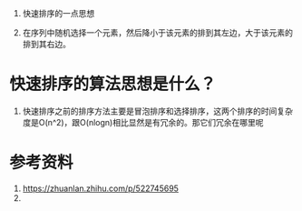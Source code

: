 
1. 快速排序的一点思想
	
2. 在序列中随机选择一个元素，然后降小于该元素的排到其左边，大于该元素的排到其右边。
# 快速排序的算法思想是什么？
1. 快速排序之前的排序方法主要是冒泡排序和选择排序，这两个排序的时间复杂度是O(n^2)，跟O(nlogn)相比显然是有冗余的。那它们冗余在哪里呢


# 参考资料
1. https://zhuanlan.zhihu.com/p/522745695
2. 